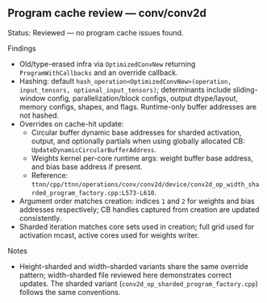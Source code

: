 ## Program cache review — conv/conv2d

Status: Reviewed — no program cache issues found.

Findings
- Old/type-erased infra via `OptimizedConvNew` returning `ProgramWithCallbacks` and an override callback.
- Hashing: default `hash_operation<OptimizedConvNew>(operation, input_tensors, optional_input_tensors)`; determinants include sliding-window config, parallelization/block configs, output dtype/layout, memory configs, shapes, and flags. Runtime-only buffer addresses are not hashed.
- Overrides on cache-hit update:
  - Circular buffer dynamic base addresses for sharded activation, output, and optionally partials when using globally allocated CB: `UpdateDynamicCircularBufferAddress`.
  - Weights kernel per-core runtime args: weight buffer base address, and bias base address if present.
  - Reference: `ttnn/cpp/ttnn/operations/conv/conv2d/device/conv2d_op_width_sharded_program_factory.cpp:L573-L610`.
- Argument order matches creation: indices `1` and `2` for weights and bias addresses respectively; CB handles captured from creation are updated consistently.
- Sharded iteration matches core sets used in creation; full grid used for activation mcast, active cores used for weights writer.

Notes
- Height-sharded and width-sharded variants share the same override pattern; width-sharded file reviewed here demonstrates correct updates. The sharded variant (`conv2d_op_sharded_program_factory.cpp`) follows the same conventions.

